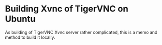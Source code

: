 # Building Xvnc of TigerVNC on Ubuntu

As building of TigerVNC Xvnc server rather complicated, this is a memo and method to build it locally.


